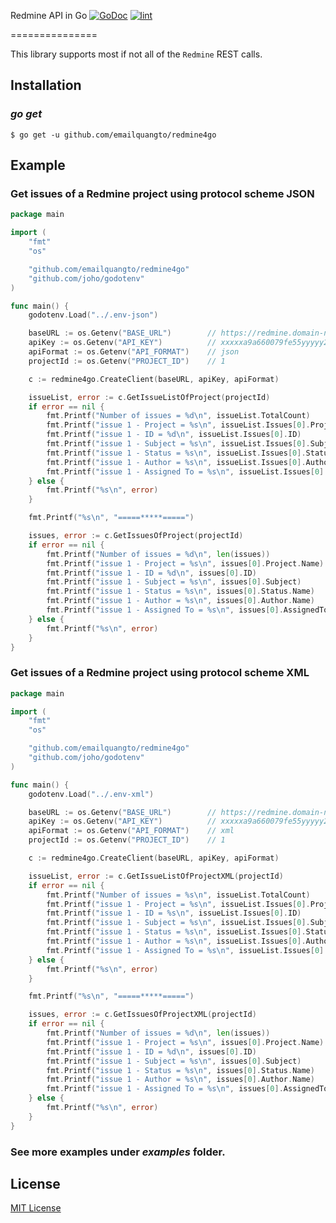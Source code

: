 Redmine API in Go [![GoDoc](https://godoc.org/github.com/emailquangto/redmine4go?status.svg)](https://godoc.org/github.com/emailquangto/redmine4go) [![lint](https://github.com/emailquangto/redmine4go/workflows/lint/badge.svg?branch=main)](https://github.com/emailquangto/redmine4go/actions)

===============

This library supports most if not all of the `Redmine` REST calls.


## Installation

### *go get*

    $ go get -u github.com/emailquangto/redmine4go

## Example

### Get issues of a Redmine project using protocol scheme **JSON**

```go
package main

import (
	"fmt"
	"os"

	"github.com/emailquangto/redmine4go"
	"github.com/joho/godotenv"
)

func main() {
	godotenv.Load("../.env-json")

	baseURL := os.Getenv("BASE_URL")        // https://redmine.domain-name.com
	apiKey := os.Getenv("API_KEY")          // xxxxxa9a660079fe55yyyyy22979c9fa015xxxxx
	apiFormat := os.Getenv("API_FORMAT")    // json
	projectId := os.Getenv("PROJECT_ID")    // 1

	c := redmine4go.CreateClient(baseURL, apiKey, apiFormat)

	issueList, error := c.GetIssueListOfProject(projectId)
	if error == nil {
		fmt.Printf("Number of issues = %d\n", issueList.TotalCount)
		fmt.Printf("issue 1 - Project = %s\n", issueList.Issues[0].Project.Name)
		fmt.Printf("issue 1 - ID = %d\n", issueList.Issues[0].ID)
		fmt.Printf("issue 1 - Subject = %s\n", issueList.Issues[0].Subject)
		fmt.Printf("issue 1 - Status = %s\n", issueList.Issues[0].Status.Name)
		fmt.Printf("issue 1 - Author = %s\n", issueList.Issues[0].Author.Name)
		fmt.Printf("issue 1 - Assigned To = %s\n", issueList.Issues[0].AssignedTo.Name)
	} else {
		fmt.Printf("%s\n", error)
	}

	fmt.Printf("%s\n", "=====*****=====")

	issues, error := c.GetIssuesOfProject(projectId)
	if error == nil {
		fmt.Printf("Number of issues = %d\n", len(issues))
		fmt.Printf("issue 1 - Project = %s\n", issues[0].Project.Name)
		fmt.Printf("issue 1 - ID = %d\n", issues[0].ID)
		fmt.Printf("issue 1 - Subject = %s\n", issues[0].Subject)
		fmt.Printf("issue 1 - Status = %s\n", issues[0].Status.Name)
		fmt.Printf("issue 1 - Author = %s\n", issues[0].Author.Name)
		fmt.Printf("issue 1 - Assigned To = %s\n", issues[0].AssignedTo.Name)
	} else {
		fmt.Printf("%s\n", error)
	}
}
```

### Get issues of a Redmine project using protocol scheme **XML**

```go
package main

import (
	"fmt"
	"os"

	"github.com/emailquangto/redmine4go"
	"github.com/joho/godotenv"
)

func main() {
	godotenv.Load("../.env-xml")

	baseURL := os.Getenv("BASE_URL")        // https://redmine.domain-name.com
	apiKey := os.Getenv("API_KEY")          // xxxxxa9a660079fe55yyyyy22979c9fa015xxxxx
	apiFormat := os.Getenv("API_FORMAT")    // xml
	projectId := os.Getenv("PROJECT_ID")    // 1

	c := redmine4go.CreateClient(baseURL, apiKey, apiFormat)

	issueList, error := c.GetIssueListOfProjectXML(projectId)
	if error == nil {
		fmt.Printf("Number of issues = %s\n", issueList.TotalCount)
		fmt.Printf("issue 1 - Project = %s\n", issueList.Issues[0].Project.Name)
		fmt.Printf("issue 1 - ID = %s\n", issueList.Issues[0].ID)
		fmt.Printf("issue 1 - Subject = %s\n", issueList.Issues[0].Subject)
		fmt.Printf("issue 1 - Status = %s\n", issueList.Issues[0].Status.Name)
		fmt.Printf("issue 1 - Author = %s\n", issueList.Issues[0].Author.Name)
		fmt.Printf("issue 1 - Assigned To = %s\n", issueList.Issues[0].AssignedTo.Name)
	} else {
		fmt.Printf("%s\n", error)
	}

	fmt.Printf("%s\n", "=====*****=====")

	issues, error := c.GetIssuesOfProjectXML(projectId)
	if error == nil {
		fmt.Printf("Number of issues = %d\n", len(issues))
		fmt.Printf("issue 1 - Project = %s\n", issues[0].Project.Name)
		fmt.Printf("issue 1 - ID = %d\n", issues[0].ID)
		fmt.Printf("issue 1 - Subject = %s\n", issues[0].Subject)
		fmt.Printf("issue 1 - Status = %s\n", issues[0].Status.Name)
		fmt.Printf("issue 1 - Author = %s\n", issues[0].Author.Name)
		fmt.Printf("issue 1 - Assigned To = %s\n", issues[0].AssignedTo.Name)
	} else {
		fmt.Printf("%s\n", error)
	}
}
```

### See more examples under _examples_ folder.


## License

[MIT License](https://github.com/emailquangto/redmine4go/blob/master/LICENSE)
